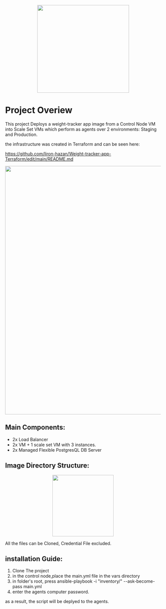 

<p align="center">
  <img 
    width="297"
    height="283"
    src="https://user-images.githubusercontent.com/21116260/161538444-987cb78a-b87e-4407-bae4-fa31ac42448b.png"
  >
</p>

# Project Overiew
This project Deploys a weight-tracker app image from a Control Node VM into Scale Set VMs which perform as agents over 2 environments: Staging and Production.

the infrastructure was created in Terraform and can be seen here:

https://github.com/liron-hazan/Weight-tracker-app-Terraform/edit/main/README.md


<p align="center">
  <img 
    width="801
    height="530
    src="https://user-images.githubusercontent.com/21116260/161540071-7dd769a8-f4f5-4e0f-9ccd-76d820388281.png">
</p>


## Main Components:
* 2x Load Balancer
* 2x VM + 1 scale set VM with 3 instances.
* 2x Managed Flexible PostgresQL DB Server

## Image Directory Structure:
<p align="center">
  <img 
    width="198
    height="467
    src="https://user-images.githubusercontent.com/21116260/161543664-153ff5f4-9be7-4289-a4ec-b252bbad5018.png">
</p>

All the files can be Cloned, Credential File excluded.

## installation Guide:
 1. Clone The project
 2. in the control node,place the main.yml file in the vars directory
 3. in folder's root, press ansible-playbook -i "inventory/<Chosen Enviornment>" --ask-become-pass main.yml
 4. enter the agents computer password.
 
 as a result, the script will be deplyed to the agents.




